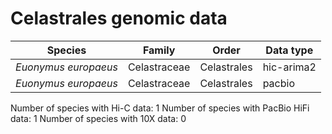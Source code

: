 # Celastrales genomic data

| Species | Family | Order | Data type |
| -- | --- | --- | --- |
| *Euonymus europaeus* | Celastraceae | Celastrales | hic-arima2 |
| *Euonymus europaeus* | Celastraceae | Celastrales | pacbio |

Number of species with Hi-C data: 1
Number of species with PacBio HiFi data: 1
Number of species with 10X data: 0
